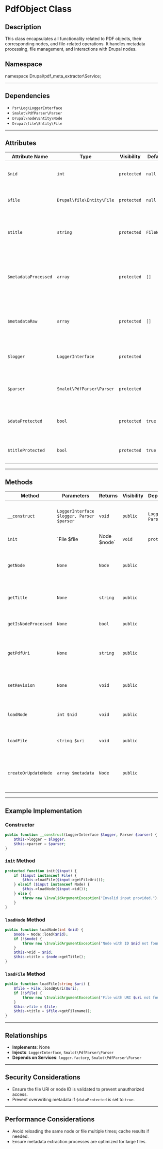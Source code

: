 # PdfObject Class

## Description
This class encapsulates all functionality related to PDF objects, their corresponding nodes, and file-related operations. It handles metadata processing, file management, and interactions with Drupal nodes.

## Namespace
namespace Drupal\pdf_meta_extractor\Service;

---

## Dependencies
- `Psr\Log\LoggerInterface`
- `Smalot\PdfParser\Parser`
- `Drupal\node\Entity\Node`
- `Drupal\file\Entity\File`

---

## Attributes

| Attribute Name        | Type                          | Visibility | Default   | Required | Description                                           |
|------------------------|-------------------------------|------------|-----------|----------|-------------------------------------------------------|
| `$nid`                | `int`                        | `protected` | `null`    | No       | The node ID associated with this PDF object.         |
| `$file`               | `Drupal\file\Entity\File`    | `protected` | `null`    | Yes      | The Drupal file entity representing the PDF file.    |
| `$title`              | `string`                     | `protected` | `FileName` | Yes      | The title of the PDF (defaults to filename if no title provided). |
| `$metadataProcessed`  | `array`                      | `protected` | `[]`      | No       | Metadata that has been cleaned, processed, and matched to fields. |
| `$metadataRaw`        | `array`                      | `protected` | `[]`      | Yes      | Raw metadata extracted directly from the PDF.        |
| `$logger`             | `LoggerInterface`            | `protected` |           | Yes      | The logger service for recording events and errors.  |
| `$parser`             | `Smalot\PdfParser\Parser`    | `protected` |           | Yes      | The PDF parser for extracting raw metadata.          |
| `$dataProtected`      | `bool`                       | `protected` | `true`    | No       | A flag to prevent overwriting existing content.       |
| `$titleProtected`     | `bool`                       | `protected` | `true`    | No       | A flag to prevent overwriting the title.             |

---

## Methods

| Method                | Parameters                      | Returns   | Visibility | Dependencies      | Throws                   | Description                                                                 |
|------------------------|----------------------------------|-----------|------------|-------------------|--------------------------|-----------------------------------------------------------------------------|
| `__construct`         | `LoggerInterface $logger, Parser $parser` | `void`    | `public`    | `LoggerService`, `Parser` |                          | Initializes the object with required services.                             |
| `init`                | `File $file | Node $node`       | `void`    | `protected` |                   |                          | Initializes the object from a file or a node.                              |
| `getNode`             | `None`                         | `Node`    | `public`    |                   |                          | Returns the Drupal node associated with the PDF.                           |
| `getTitle`            | `None`                         | `string`  | `public`    |                   |                          | Returns the title from the node or file.                                   |
| `getIsNodeProcessed`  | `None`                         | `bool`    | `public`    |                   |                          | Returns the processed state of the node.                                   |
| `getPdfUri`           | `None`                         | `string`  | `public`    |                   |                          | Returns the file URI of the PDF (e.g., public://...).                       |
| `setRevision`         | `None`                         | `void`    | `public`    |                   |                          | Sets a new revision for the associated node.                               |
| `loadNode`            | `int $nid`                     | `void`    | `public`    |                   | `EntityStorageException` | Loads the PDF object from a node.                                          |
| `loadFile`            | `string $uri`                  | `void`    | `public`    |                   | `FileException`         | Loads the PDF object from a file URI.                                      |
| `createOrUpdateNode`  | `array $metadata`              | `Node`    | `public`    |                   |                          | Creates or updates the associated node, marking it processed.              |

---

## Example Implementation

### Constructor

```php
public function __construct(LoggerInterface $logger, Parser $parser) {
    $this->logger = $logger;
    $this->parser = $parser;
}
```

### `init` Method

```php
protected function init($input) {
    if ($input instanceof File) {
        $this->loadFile($input->getFileUri());
    } elseif ($input instanceof Node) {
        $this->loadNode($input->id());
    } else {
        throw new \InvalidArgumentException("Invalid input provided.");
    }
}
```

### `loadNode` Method

```php
public function loadNode(int $nid) {
    $node = Node::load($nid);
    if (!$node) {
        throw new \InvalidArgumentException("Node with ID $nid not found.");
    }
    $this->nid = $nid;
    $this->title = $node->getTitle();
}
```

### `loadFile` Method

```php
public function loadFile(string $uri) {
    $file = File::loadByUri($uri);
    if (!$file) {
        throw new \InvalidArgumentException("File with URI $uri not found.");
    }
    $this->file = $file;
    $this->title = $file->getFilename();
}
```

---

## Relationships
- **Implements**: None
- **Injects**: `LoggerInterface`, `Smalot\PdfParser\Parser`
- **Depends on Services**: `logger.factory`, `Smalot\PdfParser\Parser`

---

## Security Considerations
- Ensure the file URI or node ID is validated to prevent unauthorized access.
- Prevent overwriting metadata if `$dataProtected` is set to `true`.

---

## Performance Considerations
- Avoid reloading the same node or file multiple times; cache results if needed.
- Ensure metadata extraction processes are optimized for large files.
